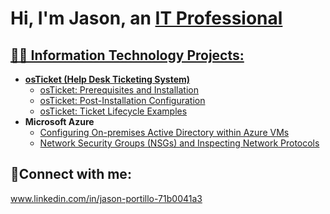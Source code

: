 <h1>Hi, I'm Jason, an <a href="https://www.linkedin.com/in/jason-portillo-71b0041a3/">IT Professional</h1>

<h2>👨‍💻 Information Technology Projects:</h2>

- <b>osTicket (Help Desk Ticketing System)</b>
  - [osTicket: Prerequisites and Installation](https://github.com/JasonOne2720/osticket-prereqs)
  - [osTicket: Post-Installation Configuration](https://github.com/JasonOne2720/post-install-config)
  - [osTicket: Ticket Lifecycle Examples](https://github.com/JasonOne2720/ticket-lifecycle)
- <b>Microsoft Azure</b>
  - [Configuring On-premises Active Directory within Azure VMs](https://github.com/joshmadakorcc/configure-ad)
  - [Network Security Groups (NSGs) and Inspecting Network Protocols](https://github.com/joshmadakorcc/azure-network-protocols)

<h2>🤳Connect with me:</h2>

www.linkedin.com/in/jason-portillo-71b0041a3
